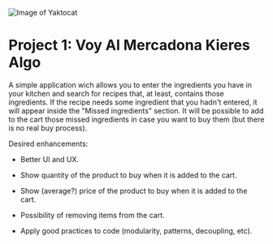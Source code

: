 ![Image of Yaktocat](https://pbs.twimg.com/media/DokoXLMXgAA2H3H.jpg)
# Project 1: Voy Al Mercadona Kieres Algo
A simple application wich allows you to enter the ingredients you have in your kitchen and search for recipes that, at least, contains those ingredients. If the recipe needs some ingredient that you hadn't entered, it will appear inside the "Missed ingredients" section. It will be possible to add to the cart those missed ingredients in case you want to buy them (but there is no real buy process).

Desired enhancements:
- Better UI and UX.
- Show quantity of the product to buy when it is added to the cart.
- Show (average?) price of the product to buy when it is added to the cart.
- Possibility of removing items from the cart.

- Apply good practices to code (modularity, patterns, decoupling, etc).
